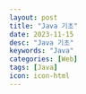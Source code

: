 ```yaml
---
layout: post
title: "Java 기초"
date: 2023-11-15
desc: "Java 기초"
keywords: "Java"
categories: [Web]
tags: [Java]
icon: icon-html
---
```

